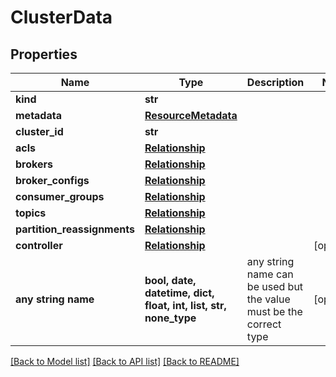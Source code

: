# ClusterData


## Properties
Name | Type | Description | Notes
------------ | ------------- | ------------- | -------------
**kind** | **str** |  | 
**metadata** | [**ResourceMetadata**](ResourceMetadata.md) |  | 
**cluster_id** | **str** |  | 
**acls** | [**Relationship**](Relationship.md) |  | 
**brokers** | [**Relationship**](Relationship.md) |  | 
**broker_configs** | [**Relationship**](Relationship.md) |  | 
**consumer_groups** | [**Relationship**](Relationship.md) |  | 
**topics** | [**Relationship**](Relationship.md) |  | 
**partition_reassignments** | [**Relationship**](Relationship.md) |  | 
**controller** | [**Relationship**](Relationship.md) |  | [optional] 
**any string name** | **bool, date, datetime, dict, float, int, list, str, none_type** | any string name can be used but the value must be the correct type | [optional]

[[Back to Model list]](../README.md#documentation-for-models) [[Back to API list]](../README.md#documentation-for-api-endpoints) [[Back to README]](../README.md)


